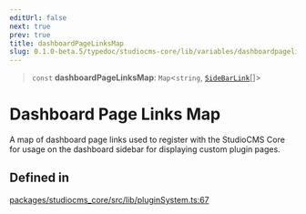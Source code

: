 ```yaml
---
editUrl: false
next: true
prev: true
title: dashboardPageLinksMap
slug: 0.1.0-beta.5/typedoc/studiocms-core/lib/variables/dashboardpagelinksmap
---
```


> `const` **dashboardPageLinksMap**: `Map`\<`string`, [`SideBarLink`](/0.1.0-beta.5/typedoc/studiocms-core/types/sidebarlinktype/type-aliases/sidebarlink/)\[]>

# Dashboard Page Links Map

A map of dashboard page links used to register with the StudioCMS Core for usage on the dashboard sidebar for displaying custom plugin pages.

## Defined in

[packages/studiocms\_core/src/lib/pluginSystem.ts:67](https://github.com/astrolicious/studiocms/tree/main/packages/studiocms_core/src/lib/pluginSystem.ts#L67)
